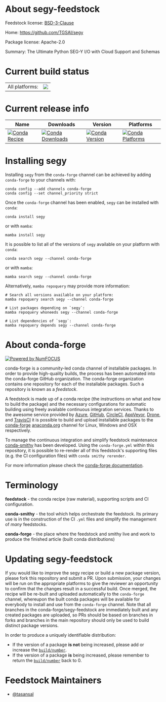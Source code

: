 About segy-feedstock
====================

Feedstock license: [BSD-3-Clause](https://github.com/conda-forge/segy-feedstock/blob/main/LICENSE.txt)

Home: https://github.com/TGSAI/segy

Package license: Apache-2.0

Summary: The Ultimate Python SEG-Y I/O with Cloud Support and Schemas

Current build status
====================


<table><tr><td>All platforms:</td>
    <td>
      <a href="https://dev.azure.com/conda-forge/feedstock-builds/_build/latest?definitionId=21828&branchName=main">
        <img src="https://dev.azure.com/conda-forge/feedstock-builds/_apis/build/status/segy-feedstock?branchName=main">
      </a>
    </td>
  </tr>
</table>

Current release info
====================

| Name | Downloads | Version | Platforms |
| --- | --- | --- | --- |
| [![Conda Recipe](https://img.shields.io/badge/recipe-segy-green.svg)](https://anaconda.org/conda-forge/segy) | [![Conda Downloads](https://img.shields.io/conda/dn/conda-forge/segy.svg)](https://anaconda.org/conda-forge/segy) | [![Conda Version](https://img.shields.io/conda/vn/conda-forge/segy.svg)](https://anaconda.org/conda-forge/segy) | [![Conda Platforms](https://img.shields.io/conda/pn/conda-forge/segy.svg)](https://anaconda.org/conda-forge/segy) |

Installing segy
===============

Installing `segy` from the `conda-forge` channel can be achieved by adding `conda-forge` to your channels with:

```
conda config --add channels conda-forge
conda config --set channel_priority strict
```

Once the `conda-forge` channel has been enabled, `segy` can be installed with `conda`:

```
conda install segy
```

or with `mamba`:

```
mamba install segy
```

It is possible to list all of the versions of `segy` available on your platform with `conda`:

```
conda search segy --channel conda-forge
```

or with `mamba`:

```
mamba search segy --channel conda-forge
```

Alternatively, `mamba repoquery` may provide more information:

```
# Search all versions available on your platform:
mamba repoquery search segy --channel conda-forge

# List packages depending on `segy`:
mamba repoquery whoneeds segy --channel conda-forge

# List dependencies of `segy`:
mamba repoquery depends segy --channel conda-forge
```


About conda-forge
=================

[![Powered by
NumFOCUS](https://img.shields.io/badge/powered%20by-NumFOCUS-orange.svg?style=flat&colorA=E1523D&colorB=007D8A)](https://numfocus.org)

conda-forge is a community-led conda channel of installable packages.
In order to provide high-quality builds, the process has been automated into the
conda-forge GitHub organization. The conda-forge organization contains one repository
for each of the installable packages. Such a repository is known as a *feedstock*.

A feedstock is made up of a conda recipe (the instructions on what and how to build
the package) and the necessary configurations for automatic building using freely
available continuous integration services. Thanks to the awesome service provided by
[Azure](https://azure.microsoft.com/en-us/services/devops/), [GitHub](https://github.com/),
[CircleCI](https://circleci.com/), [AppVeyor](https://www.appveyor.com/),
[Drone](https://cloud.drone.io/welcome), and [TravisCI](https://travis-ci.com/)
it is possible to build and upload installable packages to the
[conda-forge](https://anaconda.org/conda-forge) [anaconda.org](https://anaconda.org/)
channel for Linux, Windows and OSX respectively.

To manage the continuous integration and simplify feedstock maintenance
[conda-smithy](https://github.com/conda-forge/conda-smithy) has been developed.
Using the ``conda-forge.yml`` within this repository, it is possible to re-render all of
this feedstock's supporting files (e.g. the CI configuration files) with ``conda smithy rerender``.

For more information please check the [conda-forge documentation](https://conda-forge.org/docs/).

Terminology
===========

**feedstock** - the conda recipe (raw material), supporting scripts and CI configuration.

**conda-smithy** - the tool which helps orchestrate the feedstock.
                   Its primary use is in the construction of the CI ``.yml`` files
                   and simplify the management of *many* feedstocks.

**conda-forge** - the place where the feedstock and smithy live and work to
                  produce the finished article (built conda distributions)


Updating segy-feedstock
=======================

If you would like to improve the segy recipe or build a new
package version, please fork this repository and submit a PR. Upon submission,
your changes will be run on the appropriate platforms to give the reviewer an
opportunity to confirm that the changes result in a successful build. Once
merged, the recipe will be re-built and uploaded automatically to the
`conda-forge` channel, whereupon the built conda packages will be available for
everybody to install and use from the `conda-forge` channel.
Note that all branches in the conda-forge/segy-feedstock are
immediately built and any created packages are uploaded, so PRs should be based
on branches in forks and branches in the main repository should only be used to
build distinct package versions.

In order to produce a uniquely identifiable distribution:
 * If the version of a package **is not** being increased, please add or increase
   the [``build/number``](https://docs.conda.io/projects/conda-build/en/latest/resources/define-metadata.html#build-number-and-string).
 * If the version of a package **is** being increased, please remember to return
   the [``build/number``](https://docs.conda.io/projects/conda-build/en/latest/resources/define-metadata.html#build-number-and-string)
   back to 0.

Feedstock Maintainers
=====================

* [@tasansal](https://github.com/tasansal/)

